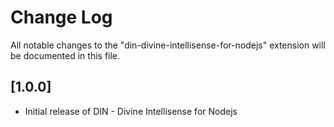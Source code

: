 # Change Log

All notable changes to the "din-divine-intellisense-for-nodejs" extension will be documented in this file.



## [1.0.0]

- Initial release of DIN - Divine Intellisense for Nodejs